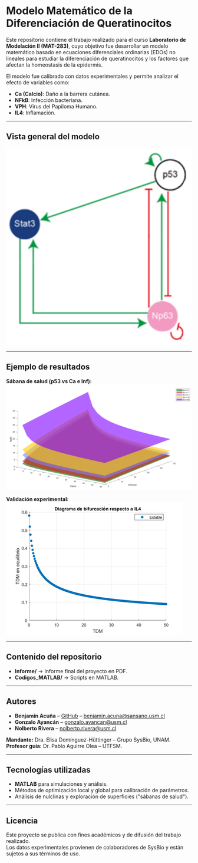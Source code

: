 # Modelo Matemático de la Diferenciación de Queratinocitos

Este repositorio contiene el trabajo realizado para el curso **Laboratorio de Modelación II (MAT-283)**, cuyo objetivo fue desarrollar un modelo matemático basado en ecuaciones diferenciales ordinarias (EDOs) no lineales para estudiar la diferenciación de queratinocitos y los factores que afectan la homeostasis de la epidermis.

El modelo fue calibrado con datos experimentales y permite analizar el efecto de variables como:
- **Ca (Calcio)**: Daño a la barrera cutánea.
- **NFkB**: Infección bacteriana.
- **VPH**: Virus del Papiloma Humano.
- **IL4**: Inflamación.

---

## Vista general del modelo
![Red regulatoria](imagenes/red_regulatoria.png)

---

## Ejemplo de resultados
**Sábana de salud (p53 vs Ca e Inf):**
![Sabana de salud](imagenes/sabana_Np63.png)

**Validación experimental:**
![TDM vs IL4](imagenes/tdm_il4.png)

---

## Contenido del repositorio
- **Informe/** → Informe final del proyecto en PDF.  
- **Codigos_MATLAB/** → Scripts en MATLAB.  

---

## Autores
- **Benjamín Acuña** – [GitHub](https://github.com/Bacuna98) – benjamin.acuna@sansano.usm.cl  
- **Gonzalo Ayancán** – gonzalo.ayancan@usm.cl  
- **Nolberto Rivera** – nolberto.rivera@usm.cl  

**Mandante:** Dra. Elisa Domínguez-Hüttinger – Grupo SysBio, UNAM.  
**Profesor guía:** Dr. Pablo Aguirre Olea – UTFSM.

---

## Tecnologías utilizadas
- **MATLAB** para simulaciones y análisis.
- Métodos de optimización local y global para calibración de parámetros.
- Análisis de nulclinas y exploración de superficies ("sábanas de salud").

---

## Licencia
Este proyecto se publica con fines académicos y de difusión del trabajo realizado.  
Los datos experimentales provienen de colaboradores de SysBio y están sujetos a sus términos de uso.



